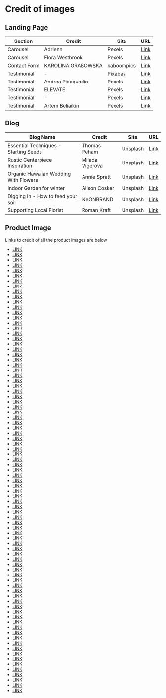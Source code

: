 # Credit of images

## Landing Page
|  Section | Credit | Site | URL |
| ----------- | ----------- | ----------- | ----------- |
|  Carousel | Adrienn | Pexels | [Link](https://www.pexels.com/photo/person-s-hand-near-flowers-1458282/) |  
|  Carousel | Flora Westbrook | Pexels | [Link](https://www.pexels.com/photo/bride-and-groom-exchanging-rings-during-wedding-3769594/) |
|  Contact Form | KAROLINA GRABOWSKA | kaboompics | [Link](https://kaboompics.com/photo/10738/a-bouquet-of-flowers-and-a-red-heart-shaped-pralines-on-white-marble) |
|  Testimonial | - | Pixabay | [Link](https://www.pexels.com/photo/woman-in-black-scoop-neck-shirt-smiling-38554/) |
|  Testimonial | Andrea Piacquadio | Pexels | [Link](https://www.pexels.com/photo/woman-holding-disposable-cup-712513/) |
|  Testimonial | ELEVATE | Pexels | [Link](https://www.pexels.com/photo/happily-smiling-man-standing-near-gray-bars-1267348/) |
|  Testimonial | - | Pexels | [Link](https://www.pexels.com/photo/adult-beard-boy-casual-220453/) |
|  Testimonial | Artem Beliaikin | Pexels | [Link](https://www.pexels.com/photo/woman-holding-hat-and-smelling-yellow-flower-1832323/) |

## Blog
|  Blog Name | Credit | Site | URL |
| ----------- | ----------- | ----------- | ----------- |
|  Essential Techniques - Starting Seeds | Thomas Peham | Unsplash | [Link](https://images.unsplash.com/photo-1587145329690-0ff7ac651282?ixlib=rb-1.2.1&ixid=eyJhcHBfaWQiOjEyMDd9&auto=format&fit=crop&w=1350&q=80) | 
|  Rustic Centerpiece Inspiration | Milada Vigerova | Unsplash | [Link](https://images.unsplash.com/photo-1549357904-da7085d12706?ixlib=rb-1.2.1&ixid=eyJhcHBfaWQiOjEyMDd9&auto=format&fit=crop&w=500&q=60) | 
|  Organic Hawaiian Wedding With Flowers | Annie Spratt | Unsplash | [Link](https://images.unsplash.com/photo-1487530903081-59e0e3331512?ixlib=rb-1.2.1&ixid=eyJhcHBfaWQiOjEyMDd9&auto=format&fit=crop&w=633&q=80) | 
|  Indoor Garden for winter | Alison Cosker | Unsplash | [Link](https://images.unsplash.com/photo-1564029182809-a495e9f0179d?ixlib=rb-1.2.1&ixid=eyJhcHBfaWQiOjEyMDd9&auto=format&fit=crop&w=1350&q=80) | 
|  Digging In - How to feed your soil | NeONBRAND | Unsplash | [Link](https://images.unsplash.com/photo-1555955208-94f6fafea771?ixlib=rb-1.2.1&ixid=eyJhcHBfaWQiOjEyMDd9&auto=format&fit=crop&w=634&q=80) | 
|  Supporting Local Florist | Roman Kraft | Unsplash | [Link](https://images.unsplash.com/photo-1487070183336-b863922373d4?ixlib=rb-1.2.1&ixid=eyJhcHBfaWQiOjEyMDd9&auto=format&fit=crop&w=1350&q=80) | 

## Product Image
Links to credit of all the product images are below
- [LINK](https://images.unsplash.com/photo-1587203955879-2daad4281268?ixlib=rb-1.2.1&ixid=eyJhcHBfaWQiOjEyMDd9&auto=format&fit=crop&w=564&q=80)
- [LINK](https://images.unsplash.com/photo-1501660034796-9860da6cb741?ixlib=rb-1.2.1&ixid=eyJhcHBfaWQiOjEyMDd9&auto=format&fit=crop&w=800&q=80)
- [LINK](https://images.unsplash.com/photo-1592450078829-e7e101acefb3?ixlib=rb-1.2.1&ixid=eyJhcHBfaWQiOjEyMDd9&auto=format&fit=crop&w=633&q=80)
- [LINK](https://cdn.pixabay.com/photo/2020/07/13/15/37/artichokes-5401151_960_720.jpg)
- [LINK](https://cdn.pixabay.com/photo/2019/07/07/17/28/astilbe-4322924_960_720.jpg)
- [LINK](https://cdn.pixabay.com/photo/2013/07/26/01/48/prachtspiere-167252_960_720.jpg)
- [LINK](https://cdn.pixabay.com/photo/2018/07/21/19/33/plant-3553233_960_720.jpg)
- [LINK](https://cdn.pixabay.com/photo/2017/03/04/21/40/zantedeschia-2117041_960_720.jpg)
- [LINK](https://cdn.pixabay.com/photo/2016/08/09/15/13/cloves-1580849_960_720.jpg)
- [LINK](https://images.unsplash.com/photo-1559401285-24f55014d9d8?ixlib=rb-1.2.1&ixid=eyJhcHBfaWQiOjEyMDd9&auto=format&fit=crop&w=633&q=80)
- [LINK](https://kaboompics.com/cache/5/1/1/a/2/511a28b66f4d177b8d2816e077bb74f350b891dc.jpeg)
- [LINK](https://cdn.pixabay.com/photo/2020/07/16/07/24/chrysanthemum-5409970_960_720.jpg)
- [LINK](https://images.pexels.com/photos/1252874/pexels-photo-1252874.jpeg?auto=compress&cs=tinysrgb&dpr=2&h=750&w=1260)
- [LINK](https://cdn.pixabay.com/photo/2019/06/16/08/45/cosmos-4277278_960_720.jpg)
- [LINK](https://images.unsplash.com/photo-1580933462506-7948bcf7952f?ixlib=rb-1.2.1&ixid=eyJhcHBfaWQiOjEyMDd9&auto=format&fit=crop&w=675&q=80)
- [LINK](https://images.unsplash.com/photo-1588792406347-f9ff98672785?ixlib=rb-1.2.1&ixid=eyJhcHBfaWQiOjEyMDd9&auto=format&fit=crop&w=634&q=80)
- [LINK](https://cdn.pixabay.com/photo/2017/09/09/18/15/flower-2732908_960_720.jpg)
- [LINK](https://cdn.pixabay.com/photo/2019/06/09/10/01/grape-hyacinth-4261747_960_720.jpg)
- [LINK](https://cdn.pixabay.com/photo/2014/06/25/19/45/hydrangea-377429_960_720.jpg)
- [LINK](https://cdn.pixabay.com/photo/2020/06/29/14/49/hydrangea-5352938_960_720.jpg)
- [LINK](https://image.freepik.com/free-photo/top-view-lovely-hypericum-berries-isolated-violet-surface_141793-15066.jpg)
- [LINK](https://images.unsplash.com/photo-1588826507832-c69136c0fb6e?ixlib=rb-1.2.1&ixid=eyJhcHBfaWQiOjEyMDd9&auto=format&fit=crop&w=675&q=80)
- [LINK](https://images.unsplash.com/photo-1566114310145-37ac933c6c69?ixlib=rb-1.2.1&ixid=eyJhcHBfaWQiOjEyMDd9&auto=format&fit=crop&w=634&q=80)
- [LINK](https://cdn.pixabay.com/photo/2018/06/15/19/08/lilies-3477474_960_720.jpg)
- [LINK](https://images.unsplash.com/photo-1519064438923-de4de326dfd1?ixlib=rb-1.2.1&ixid=eyJhcHBfaWQiOjEyMDd9&auto=format&fit=crop&w=634&q=80)
- [LINK](https://images.unsplash.com/photo-1594678639838-b9486c1a6db8?ixlib=rb-1.2.1&ixid=eyJhcHBfaWQiOjEyMDd9&auto=format&fit=crop&w=1001&q=80)
- [LINK](https://cdn.pixabay.com/photo/2016/05/19/12/25/lisianthus-1402805_960_720.jpg)
- [LINK](https://cdn.pixabay.com/photo/2016/06/05/18/14/lupine-1437873_960_720.jpg)
- [LINK](https://cdn.pixabay.com/photo/2015/06/12/09/27/lupine-806643_960_720.jpg)
- [LINK](https://cdn.pixabay.com/photo/2016/11/29/02/29/beautiful-1866867_960_720.jpg)
- [LINK](https://cdn.pixabay.com/photo/2018/04/22/15/27/nature-3341369_960_720.jpg)
- [LINK](https://cdn.pixabay.com/photo/2013/07/11/14/41/peonies-144643_960_720.jpg)
- [LINK](https://cdn.pixabay.com/photo/2016/06/10/01/08/poppy-1447203_960_720.jpg)
- [LINK](https://cdn.pixabay.com/photo/2018/05/22/19/31/poppies-3422252_960_720.jpg)
- [LINK](https://cdn.pixabay.com/photo/2017/05/07/10/11/ranunkeln-2292042_960_720.jpg)
- [LINK](https://cdn.pixabay.com/photo/2020/01/22/17/08/ranunculus-4785772_960_720.jpg)
- [LINK](https://cdn.pixabay.com/photo/2015/06/25/19/08/roses-821705_960_720.jpg)
- [LINK](https://cdn.pixabay.com/photo/2015/01/29/11/36/rose-616013_960_720.jpg)
- [LINK](https://cdn.pixabay.com/photo/2016/06/17/16/42/bouquet-1463562_960_720.jpg)
- [LINK](https://cdn.pixabay.com/photo/2018/05/16/19/33/wild-flower-3406855_960_720.jpg)
- [LINK](https://cdn.pixabay.com/photo/2017/07/25/15/39/stock-rose-2538578_960_720.jpg)
- [LINK](https://cdn.pixabay.com/photo/2020/03/06/00/11/succulent-plants-4905712_960_720.jpg)
- [LINK](https://cdn.pixabay.com/photo/2017/10/01/09/41/sunflower-2804712_960_720.jpg)
- [LINK](https://cdn.pixabay.com/photo/2019/08/09/13/13/summer-4395013_960_720.jpg)
- [LINK](https://cdn.pixabay.com/photo/2016/06/24/14/22/tulips-1477285_960_720.jpg)
- [LINK](https://cdn.pixabay.com/photo/2018/06/20/20/29/flowers-3487332_960_720.jpg)
- [LINK](https://cdn.pixabay.com/photo/2016/02/18/22/16/tulips-1208205_960_720.jpg)
- [LINK](https://cdn.pixabay.com/photo/2019/05/06/20/23/tulips-4184171_960_720.jpg)
- [LINK](https://cdn.pixabay.com/photo/2019/02/09/18/22/zinnia-3985665_960_720.jpg)
- [LINK](https://cdn.pixabay.com/photo/2018/09/19/22/58/zinnia-3689754_960_720.jpg)
- [LINK](https://images.unsplash.com/photo-1533616688419-b7a585564566?ixlib=rb-1.2.1&ixid=eyJhcHBfaWQiOjEyMDd9&auto=format&fit=crop&w=634&q=80)
- [LINK](https://images.unsplash.com/photo-1523694576729-dc99e9c0f9b4?ixlib=rb-1.2.1&ixid=eyJhcHBfaWQiOjEyMDd9&auto=format&fit=crop&w=675&q=80)
- [LINK](https://images.unsplash.com/photo-1494337095615-b5f370aad75f?ixlib=rb-1.2.1&ixid=eyJhcHBfaWQiOjEyMDd9&auto=format&fit=crop&w=634&q=80)
- [LINK](https://images.unsplash.com/photo-1526922689943-f67c3c911762?ixlib=rb-1.2.1&ixid=eyJhcHBfaWQiOjEyMDd9&auto=format&fit=crop&w=634&q=80)
- [LINK](https://images.unsplash.com/photo-1522632500525-aea9bcf2e69f?ixlib=rb-1.2.1&ixid=eyJhcHBfaWQiOjEyMDd9&auto=format&fit=crop&w=634&q=80)
- [LINK](https://images.unsplash.com/photo-1574148571100-6f76fe7dc2e0?ixlib=rb-1.2.1&ixid=eyJhcHBfaWQiOjEyMDd9&auto=format&fit=crop&w=634&q=80)
- [LINK](https://images.unsplash.com/photo-1575311806535-2e4a77631f41?ixlib=rb-1.2.1&ixid=eyJhcHBfaWQiOjEyMDd9&auto=format&fit=crop&w=634&q=80)
- [LINK](https://images.unsplash.com/photo-1553975994-f96b9c55f1b0?ixlib=rb-1.2.1&auto=format&fit=crop&w=634&q=80)
- [LINK](https://images.unsplash.com/photo-1523693916903-027d144a2b7d?ixlib=rb-1.2.1&ixid=eyJhcHBfaWQiOjEyMDd9&auto=format&fit=crop&w=675&q=80)
- [LINK](https://images.unsplash.com/photo-1522632686046-613f009248ac?ixlib=rb-1.2.1&ixid=eyJhcHBfaWQiOjEyMDd9&auto=format&fit=crop&w=634&q=80)
- [LINK](https://images.unsplash.com/photo-1521543832500-49e69fb2bea2?ixlib=rb-1.2.1&ixid=eyJhcHBfaWQiOjEyMDd9&auto=format&fit=crop&w=634&q=80)
- [LINK](https://images.unsplash.com/photo-1503326695988-fc3c3fc648cd?ixlib=rb-1.2.1&ixid=eyJhcHBfaWQiOjEyMDd9&auto=format&fit=crop&w=1050&q=80)
- [LINK](https://images.unsplash.com/photo-1495610015663-83e7e5246070?ixlib=rb-1.2.1&ixid=eyJhcHBfaWQiOjEyMDd9&auto=format&fit=crop&w=1050&q=80)
- [LINK](https://images.unsplash.com/photo-1525096122400-e43fa92b933f?ixlib=rb-1.2.1&auto=format&fit=crop&w=634&q=80)
- [LINK](https://images.unsplash.com/photo-1562254379-eb7b19a62f19?ixlib=rb-1.2.1&ixid=eyJhcHBfaWQiOjEyMDd9&auto=format&fit=crop&w=1950&q=80)
- [LINK](https://images.unsplash.com/photo-1554194262-6158fdd49c00?ixlib=rb-1.2.1&ixid=eyJhcHBfaWQiOjEyMDd9&auto=format&fit=crop&w=1950&q=80)
- [LINK](https://images.unsplash.com/photo-1522231192900-4fbd354ff773?ixlib=rb-1.2.1&auto=format&fit=crop&w=1050&q=80)
- [LINK](https://cdn.pixabay.com/photo/2017/04/03/18/39/flowers-2199248_960_720.jpg)
- [LINK](https://cdn.pixabay.com/photo/2016/10/07/15/53/autumn-flowers-1721896_960_720.jpg)
- [LINK](https://images.unsplash.com/photo-1581264692636-3cf6f29655c2?ixlib=rb-1.2.1&ixid=eyJhcHBfaWQiOjEyMDd9&auto=format&fit=crop&w=634&q=80)
- [LINK](https://images.unsplash.com/photo-1452827073306-6e6e661baf57?ixlib=rb-1.2.1&ixid=eyJhcHBfaWQiOjEyMDd9&auto=format&fit=crop&w=967&q=80)
- [LINK](https://images.unsplash.com/photo-1565957949991-2f295d814345?ixlib=rb-1.2.1&ixid=eyJhcHBfaWQiOjEyMDd9&auto=format&fit=crop&w=701&q=80)
- [LINK](https://images.unsplash.com/photo-1571086803179-00ab0eaa6e02?ixlib=rb-1.2.1&ixid=eyJhcHBfaWQiOjEyMDd9&auto=format&fit=crop&w=1051&q=80)
- [LINK](https://images.unsplash.com/photo-1581277529231-4b9aea02b481?ixlib=rb-1.2.1&ixid=eyJhcHBfaWQiOjEyMDd9&auto=format&fit=crop&w=634&q=80)
- [LINK](https://images.unsplash.com/photo-1552174965-c6616f62fc4f?ixlib=rb-1.2.1&auto=format&fit=crop&w=1050&q=80)
- [LINK](https://images.unsplash.com/photo-1497276236755-0f85ba99a126?ixlib=rb-1.2.1&auto=format&fit=crop&w=634&q=80)
- [LINK](https://images.unsplash.com/photo-1553540752-d283de488956?ixlib=rb-1.2.1&ixid=eyJhcHBfaWQiOjEyMDd9&auto=format&fit=crop&w=634&q=80)
- [LINK](https://images.unsplash.com/photo-1596438503462-50dedbfd6f1f?ixlib=rb-1.2.1&ixid=eyJhcHBfaWQiOjEyMDd9&auto=format&fit=crop&w=634&q=80)
- [LINK](https://images.unsplash.com/photo-1592309487290-2cf1e17b4623?ixlib=rb-1.2.1&ixid=eyJhcHBfaWQiOjEyMDd9&auto=format&fit=crop&w=634&q=80)
- [LINK](https://images.unsplash.com/photo-1596443605891-f91c769ca0cb?ixlib=rb-1.2.1&ixid=eyJhcHBfaWQiOjEyMDd9&auto=format&fit=crop&w=564&q=80)
- [LINK](https://images.unsplash.com/photo-1547997406-70a990238b29?ixlib=rb-1.2.1&ixid=eyJhcHBfaWQiOjEyMDd9&auto=format&fit=crop&w=634&q=80)
- [LINK](https://images.unsplash.com/photo-1554194666-dd5e2510e694?ixlib=rb-1.2.1&ixid=eyJhcHBfaWQiOjEyMDd9&auto=format&fit=crop&w=1950&q=80)
- [LINK](https://images.unsplash.com/photo-1563441353641-13e8fc015497?ixlib=rb-1.2.1&ixid=eyJhcHBfaWQiOjEyMDd9&auto=format&fit=crop&w=689&q=80)
- [LINK](https://images.unsplash.com/photo-1563241527-2b94aa9db4e1?ixlib=rb-1.2.1&ixid=eyJhcHBfaWQiOjEyMDd9&auto=format&fit=crop&w=2134&q=80)
- [LINK](https://images.unsplash.com/photo-1586029924487-835f7a9bf4b4?ixlib=rb-1.2.1&ixid=eyJhcHBfaWQiOjEyMDd9&auto=format&fit=crop&w=1950&q=80)